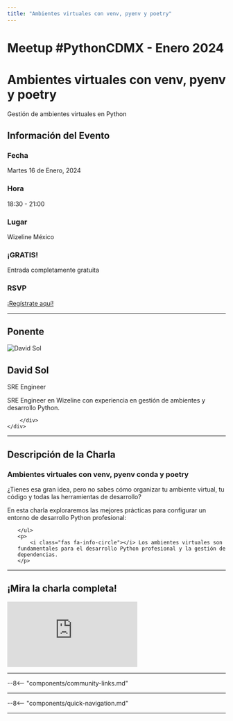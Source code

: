 ```yaml
---
title: "Ambientes virtuales con venv, pyenv y poetry"
---
```


# Meetup #PythonCDMX <i class="fab fa-python"></i> - Enero 2024

<div class="meetup-hero">
    <h1>Ambientes virtuales con venv, pyenv y poetry</h1>
    <p class="meetup-subtitle">Gestión de ambientes virtuales en Python</p>
</div>

## Información del Evento

<div class="event-details">
    <div class="detail-card date-card">
        <h3><i class="fas fa-calendar-alt"></i> Fecha</h3>
        <p>Martes 16 de Enero, 2024</p>
    </div>
    <div class="detail-card time-card">
        <h3><i class="fas fa-clock"></i> Hora</h3>
        <p>18:30 - 21:00</p>
    </div>
    <div class="detail-card location-card">
        <h3><i class="fas fa-map-marker-alt"></i> Lugar</h3>
        <p>Wizeline México</p>
    </div>
    <div class="detail-card free-card">
        <h3><i class="fas fa-gift"></i> ¡GRATIS!</h3>
        <p>Entrada completamente gratuita</p>
    </div>
    <div class="detail-card rsvp-card">
        <h3><i class="fas fa-ticket-alt"></i> RSVP</h3>
        <p><a href="https://www.meetup.com/python-mexico/">¡Regístrate aquí!</a></p>
    </div>
</div>

---

## Ponente

<div class="speaker-section">
    <div class="speaker-photo">
        <img src="/../../images/ponentes/ponentePythonCDMX.jpg" alt="David Sol">
    </div>
    <div class="speaker-info">
        <h2>David Sol</h2>
        <p class="speaker-role">SRE Engineer</p>
        <p class="speaker-bio">SRE Engineer en Wizeline con experiencia en gestión de ambientes y desarrollo Python.</p>
        <div class="speaker-links">



        </div>
    </div>
</div>

---

## Descripción de la Charla

<div class="talk-description">
    <h3><i class="fas fa-rocket"></i> Ambientes virtuales con venv, pyenv conda y poetry</h3>
    <p>¿Tienes esa gran idea, pero no sabes cómo organizar tu ambiente virtual, tu código y todas las herramientas de desarrollo?</p>
    <p>En esta charla exploraremos las mejores prácticas para configurar un entorno de desarrollo Python profesional:</p>
    <ul>

    </ul>
    <p>
        <i class="fas fa-info-circle"></i> Los ambientes virtuales son fundamentales para el desarrollo Python profesional y la gestión de dependencias.
    </p>
</div>

---

## ¡Mira la charla completa!

<div class="video-section">
    <div class="video-container">
        <div class="video-wrapper">
            <iframe
                src="https://www.youtube.com/embed/placeholder"
                title="Meetup PythonCDMX Enero 2024"
                frameborder="0"
                allow="accelerometer; autoplay; clipboard-write; encrypted-media; gyroscope; picture-in-picture; web-share"
                allowfullscreen>
            ></iframe>
        </div>
    </div>
</div>

---

--8<-- "components/community-links.md"

---

--8<-- "components/quick-navigation.md"

---
